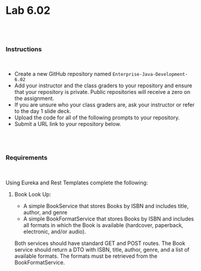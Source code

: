 # Lab 6.02

<br><br>

### Instructions

<br>

- Create a new GitHub repository named `Enterprise-Java-Development-6.02`
- Add your instructor and the class graders to your repository and ensure that your repository is private. Public repositories will receive a zero on the assignment.
- If you are unsure who your class graders are, ask your instructor or refer to the day 1 slide deck.
- Upload the code for all of the following prompts to your repository.
- Submit a URL link to your repository below.

<br><br>

### Requirements

<br>

Using Eureka and Rest Templates complete the following:

1. Book Look Up:

   - A simple BookService that stores Books by ISBN and includes title, author, and genre
   - A simple BookFormatService that stores Books by ISBN and includes all formats in which the Book is available (hardcover, paperback, electronic, and/or audio).

   Both services should have standard GET and POST routes. The Book service should return a DTO with ISBN, title, author, genre, and a list of available formats. The formats must be retrieved from the BookFormatService.

